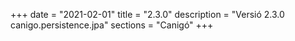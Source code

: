 +++
date        = "2021-02-01"
title       = "2.3.0"
description = "Versió 2.3.0 canigo.persistence.jpa"
sections    = "Canigó"
+++